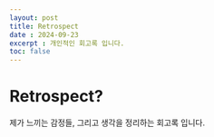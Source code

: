 ```yaml
---
layout: post
title: Retrospect
date : 2024-09-23
excerpt : 개인적인 회고록 입니다.
toc: false
---
```


# Retrospect?
제가 느끼는 감정들, 그리고 생각을 정리하는 회고록 입니다.